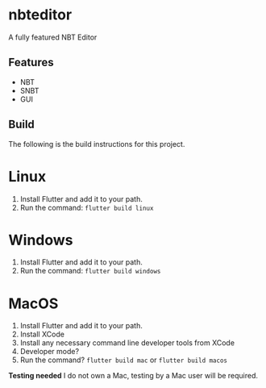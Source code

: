 # nbteditor

A fully featured NBT Editor

## Features

- NBT
- SNBT
- GUI

## Build

The following is the build instructions for this project.

# Linux

1. Install Flutter and add it to your path.
2. Run the command: `flutter build linux`

# Windows

1. Install Flutter and add it to your path.
2. Run the command: `flutter build windows`

# MacOS

1. Install Flutter and add it to your path.
2. Install XCode
3. Install any necessary command line developer tools from XCode
4. Developer mode?
5. Run the command? `flutter build mac` or `flutter build macos`

**Testing needed** I do not own a Mac, testing by a Mac user will be required.
